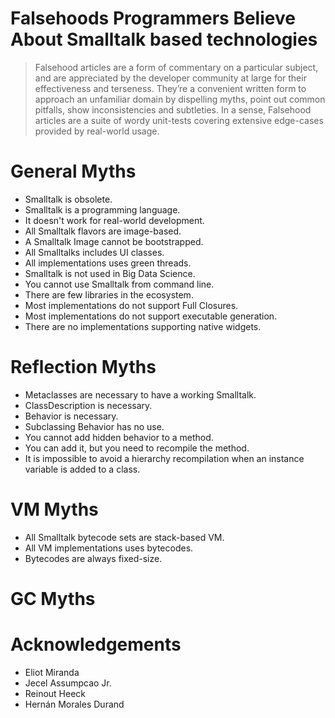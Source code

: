 # Falsehoods Programmers Believe About Smalltalk based technologies

> Falsehood articles are a form of commentary on a particular subject, and are appreciated by the developer community at large for their effectiveness and terseness. They’re a convenient written form to approach an unfamiliar domain by dispelling myths, point out common pitfalls, show inconsistencies and subtleties.
> In a sense, Falsehood articles are a suite of wordy unit-tests covering extensive edge-cases provided by real-world usage.

# General Myths

  - Smalltalk is obsolete.
  - Smalltalk is a programming language.
  - It doesn't work for real-world development.
  - All Smalltalk flavors are image-based.
  - A Smalltalk Image cannot be bootstrapped.
  - All Smalltalks includes UI classes.
  - All implementations uses green threads.
  - Smalltalk is not used in Big Data Science.
  - You cannot use Smalltalk from command line.
  - There are few libraries in the ecosystem.
  - Most implementations do not support Full Closures.
  - Most implementations do not support executable generation.
  - There are no implementations supporting native widgets.
  
# Reflection Myths
  
  - Metaclasses are necessary to have a working Smalltalk.
  - ClassDescription is necessary.
  - Behavior is necessary.
  - Subclassing Behavior has no use. 
  - You cannot add hidden behavior to a method.
  - You can add it, but you need to recompile the method.
  - It is impossible to avoid a hierarchy recompilation when an instance variable is added to a class.

# VM Myths

  - All Smalltalk bytecode sets are stack-based VM.
  - All VM implementations uses bytecodes.
  - Bytecodes are always fixed-size.

# GC Myths


# Acknowledgements

- Eliot Miranda
- Jecel Assumpcao Jr.
- Reinout Heeck
- Hernán Morales Durand
